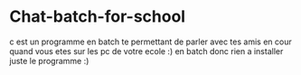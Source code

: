 # Chat-batch-for-school
c est un programme en batch te permettant de parler avec tes amis en cour quand vous etes sur les pc de votre ecole :) en batch donc rien a installer juste le programme :)

